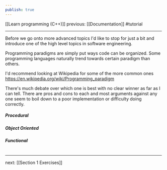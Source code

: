 ```yaml
---
publish: true
---
```

[[Learn programming (C++)]]  previous: [[Documentation]]   #tutorial

---


Before we go onto more advanced topics I'd like to stop for just a bit and introduce one of the high level topics in software engineering.

Programming paradigms are simply put ways code can be organized. Some programming languages naturally trend towards certain paradigm than others.

I'd recommend looking at Wikipedia for some of the more common ones https://en.wikipedia.org/wiki/Programming_paradigm 

There's much debate over which one is best with no clear winner as far as I can tell. There are pros and cons to each and most arguments against any one seem to boil down to a poor implementation or difficulty doing correctly. 


##### Procedural

##### Object Oriented

##### Functional


# 
----
next: [[Section 1 Exercises]] 
